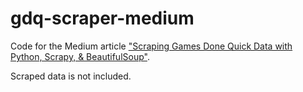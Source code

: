 # gdq-scraper-medium

Code for the Medium article ["Scraping Games Done Quick Data with Python, Scrapy, & BeautifulSoup"](https://medium.com/random-noise/scraping-games-done-quick-data-with-python-scrapy-beautifulsoup-be14001a602e).

Scraped data is not included.
